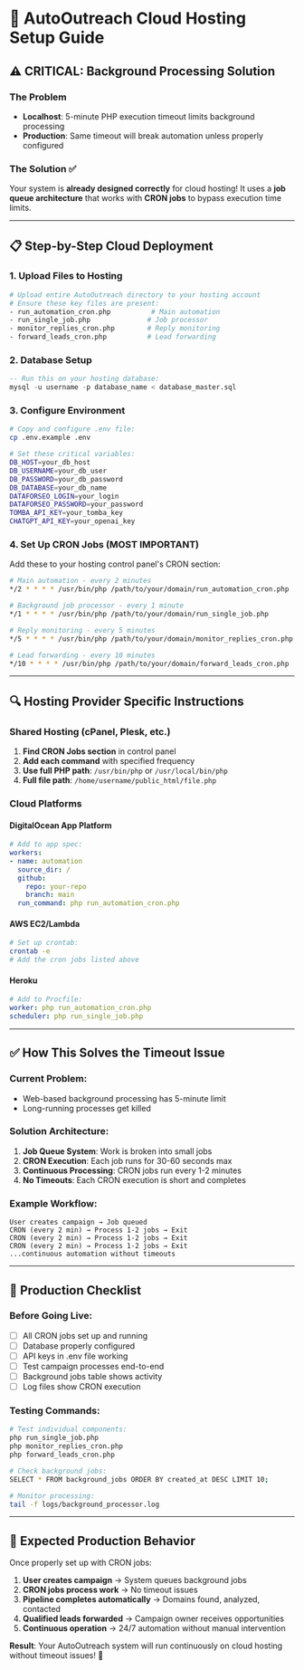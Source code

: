 # 🚀 AutoOutreach Cloud Hosting Setup Guide

## ⚠️ CRITICAL: Background Processing Solution

### The Problem
- **Localhost**: 5-minute PHP execution timeout limits background processing
- **Production**: Same timeout will break automation unless properly configured

### The Solution ✅
Your system is **already designed correctly** for cloud hosting! It uses a **job queue architecture** that works with **CRON jobs** to bypass execution time limits.

---

## 📋 Step-by-Step Cloud Deployment

### 1. Upload Files to Hosting
```bash
# Upload entire AutoOutreach directory to your hosting account
# Ensure these key files are present:
- run_automation_cron.php          # Main automation
- run_single_job.php              # Job processor  
- monitor_replies_cron.php        # Reply monitoring
- forward_leads_cron.php          # Lead forwarding
```

### 2. Database Setup
```sql
-- Run this on your hosting database:
mysql -u username -p database_name < database_master.sql
```

### 3. Configure Environment
```bash
# Copy and configure .env file:
cp .env.example .env

# Set these critical variables:
DB_HOST=your_db_host
DB_USERNAME=your_db_user  
DB_PASSWORD=your_db_password
DB_DATABASE=your_db_name
DATAFORSEO_LOGIN=your_login
DATAFORSEO_PASSWORD=your_password
TOMBA_API_KEY=your_tomba_key
CHATGPT_API_KEY=your_openai_key
```

### 4. Set Up CRON Jobs (MOST IMPORTANT)
Add these to your hosting control panel's CRON section:

```bash
# Main automation - every 2 minutes
*/2 * * * * /usr/bin/php /path/to/your/domain/run_automation_cron.php

# Background job processor - every 1 minute
*/1 * * * * /usr/bin/php /path/to/your/domain/run_single_job.php

# Reply monitoring - every 5 minutes  
*/5 * * * * /usr/bin/php /path/to/your/domain/monitor_replies_cron.php

# Lead forwarding - every 10 minutes
*/10 * * * * /usr/bin/php /path/to/your/domain/forward_leads_cron.php
```

---

## 🔍 Hosting Provider Specific Instructions

### Shared Hosting (cPanel, Plesk, etc.)
1. **Find CRON Jobs section** in control panel
2. **Add each command** with specified frequency
3. **Use full PHP path**: `/usr/bin/php` or `/usr/local/bin/php`
4. **Full file path**: `/home/username/public_html/file.php`

### Cloud Platforms

#### DigitalOcean App Platform
```yaml
# Add to app spec:
workers:
- name: automation
  source_dir: /
  github:
    repo: your-repo
    branch: main
  run_command: php run_automation_cron.php
```

#### AWS EC2/Lambda
```bash
# Set up crontab:
crontab -e
# Add the cron jobs listed above
```

#### Heroku
```yaml
# Add to Procfile:
worker: php run_automation_cron.php
scheduler: php run_single_job.php
```

---

## ✅ How This Solves the Timeout Issue

### Current Problem:
- Web-based background processing has 5-minute limit
- Long-running processes get killed

### Solution Architecture:
1. **Job Queue System**: Work is broken into small jobs
2. **CRON Execution**: Each job runs for 30-60 seconds max
3. **Continuous Processing**: CRON jobs run every 1-2 minutes
4. **No Timeouts**: Each CRON execution is short and completes

### Example Workflow:
```
User creates campaign → Job queued
CRON (every 2 min) → Process 1-2 jobs → Exit
CRON (every 2 min) → Process 1-2 jobs → Exit  
CRON (every 2 min) → Process 1-2 jobs → Exit
...continuous automation without timeouts
```

---

## 🚨 Production Checklist

### Before Going Live:
- [ ] All CRON jobs set up and running
- [ ] Database properly configured
- [ ] API keys in .env file working
- [ ] Test campaign processes end-to-end
- [ ] Background jobs table shows activity
- [ ] Log files show CRON execution

### Testing Commands:
```bash
# Test individual components:
php run_single_job.php
php monitor_replies_cron.php  
php forward_leads_cron.php

# Check background jobs:
SELECT * FROM background_jobs ORDER BY created_at DESC LIMIT 10;

# Monitor processing:
tail -f logs/background_processor.log
```

---

## 🎯 Expected Production Behavior

Once properly set up with CRON jobs:
1. **User creates campaign** → System queues background jobs
2. **CRON jobs process work** → No timeout issues  
3. **Pipeline completes automatically** → Domains found, analyzed, contacted
4. **Qualified leads forwarded** → Campaign owner receives opportunities
5. **Continuous operation** → 24/7 automation without manual intervention

**Result**: Your AutoOutreach system will run continuously on cloud hosting without timeout issues! 🚀